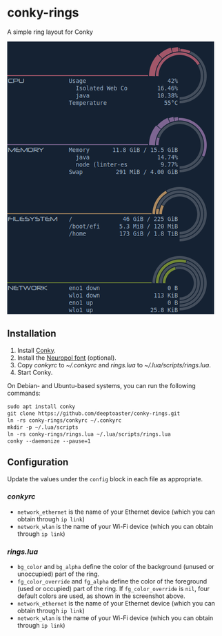 # conky-rings

A simple ring layout for Conky

![](https://raw.githubusercontent.com/deeptoaster/conky-rings/master/screenshot.png)

## Installation

1.  Install [Conky](https://github.com/brndnmtthws/conky/wiki/Installation#conky-on-operating-systems).
2.  Install the [Neuropol font](https://www.dafont.com/neuropol.font) (optional).
3.  Copy _conkyrc_ to _~/.conkyrc_ and _rings.lua_ to _~/.lua/scripts/rings.lua_.
4.  Start Conky.

On Debian- and Ubuntu-based systems, you can run the following commands:

```
sudo apt install conky
git clone https://github.com/deeptoaster/conky-rings.git
ln -rs conky-rings/conkyrc ~/.conkyrc
mkdir -p ~/.lua/scripts
ln -rs conky-rings/rings.lua ~/.lua/scripts/rings.lua
conky --daemonize --pause=1
```

## Configuration

Update the values under the `config` block in each file as appropriate.

### _conkyrc_

- `network_ethernet` is the name of your Ethernet device (which you can
  obtain through `ip link`)
- `network_wlan` is the name of your Wi-Fi device (which you can obtain
  through `ip link`)

### _rings.lua_

- `bg_color` and `bg_alpha` define the color of the background (unused or
  unoccupied) part of the ring.
- `fg_color_override` and `fg_alpha` define the color of the foreground (used
  or occupied) part of the ring. If `fg_color_override` is `nil`, four default
  colors are used, as shown in the screenshot above.
- `network_ethernet` is the name of your Ethernet device (which you can
  obtain through `ip link`)
- `network_wlan` is the name of your Wi-Fi device (which you can obtain
  through `ip link`)
